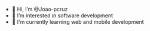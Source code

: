 - 👋 Hi, I’m @Joao-pcruz
- 👀 I’m interested in software development
- 🌱 I'm currently learning web and mobile development

<!---
Joao-pcruz/Joao-pcruz is a ✨ special ✨ repository because its `README.md` (this file) appears on your GitHub profile.
You can click the Preview link to take a look at your changes.
--->
